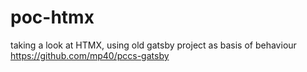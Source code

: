 # poc-htmx

taking a look at HTMX, using old gatsby project as basis of behaviour
https://github.com/mp40/pccs-gatsby
